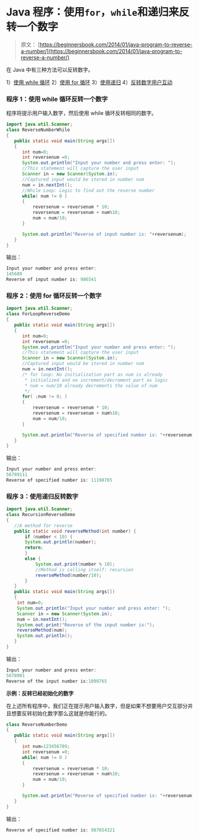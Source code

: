 # Java 程序：使用`for`，`while`和递归来反转一个数字

> 原文： [https://beginnersbook.com/2014/01/java-program-to-reverse-a-number/](https://beginnersbook.com/2014/01/java-program-to-reverse-a-number/)

在 Java 中有三种方法可以反转数字。

1）[使用 while 循环](#using-while)
2）[使用 for 循环](#using-for)
3）[使用递归](#using-recursion)
4）[反转数字用户互动](#demo)

### 程序 1：使用 while 循环反转一个数字

程序将提示用户输入数字，然后使用 while 循环反转相同的数字。

```java
import java.util.Scanner;
class ReverseNumberWhile
{
   public static void main(String args[])
   {
      int num=0;
      int reversenum =0;
      System.out.println("Input your number and press enter: ");
      //This statement will capture the user input
      Scanner in = new Scanner(System.in);
      //Captured input would be stored in number num
      num = in.nextInt();
      //While Loop: Logic to find out the reverse number
      while( num != 0 )
      {
          reversenum = reversenum * 10;
          reversenum = reversenum + num%10;
          num = num/10;
      }

      System.out.println("Reverse of input number is: "+reversenum);
   }
}
```

输出：

```java
Input your number and press enter: 
145689
Reverse of input number is: 986541
```

### 程序 2：使用 for 循环反转一个数字

```java
import java.util.Scanner;
class ForLoopReverseDemo
{
   public static void main(String args[])
   {
      int num=0;
      int reversenum =0;
      System.out.println("Input your number and press enter: ");
      //This statement will capture the user input
      Scanner in = new Scanner(System.in);
      //Captured input would be stored in number num
      num = in.nextInt();
      /* for loop: No initialization part as num is already
       * initialized and no increment/decrement part as logic
       * num = num/10 already decrements the value of num
       */
      for( ;num != 0; )
      {
          reversenum = reversenum * 10;
          reversenum = reversenum + num%10;
          num = num/10;
      }

      System.out.println("Reverse of specified number is: "+reversenum);
   }
}
```

输出：

```java
Input your number and press enter: 
56789111
Reverse of specified number is: 11198765
```

### 程序 3：使用递归反转数字

```java
import java.util.Scanner;
class RecursionReverseDemo
{
   //A method for reverse
   public static void reverseMethod(int number) {
       if (number < 10) {
	   System.out.println(number);
	   return;
       }
       else {
           System.out.print(number % 10);
           //Method is calling itself: recursion
           reverseMethod(number/10);
       }
   }
   public static void main(String args[])
   {
	int num=0;
	System.out.println("Input your number and press enter: ");
	Scanner in = new Scanner(System.in);
	num = in.nextInt();
	System.out.print("Reverse of the input number is:");
	reverseMethod(num);
	System.out.println();
   }
}
```

输出：

```java
Input your number and press enter: 
5678901
Reverse of the input number is:1098765
```

**示例：反转已经初始化的数字**

在上述所有程序中，我们正在提示用户输入数字，但是如果不想要用户交互部分并且想要反转初始化数字那么这就是你能行的。

```java
class ReverseNumberDemo
{
   public static void main(String args[])
   {
      int num=123456789;
      int reversenum =0;
      while( num != 0 )
      {
          reversenum = reversenum * 10;
          reversenum = reversenum + num%10;
          num = num/10;
      }

      System.out.println("Reverse of specified number is: "+reversenum);
   }
}
```

输出：

```java
Reverse of specified number is: 987654321
```